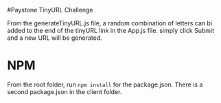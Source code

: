 #Paystone TinyURL Challenge

From the generateTinyURL.js file, a random combination of letters can bi added to the end of the tinyURL link in the App.js file. simply click Submit and a new URL will be generated.

# NPM
From the root folder, run `npm install` for the package.json. There is a second package.json in the client folder.